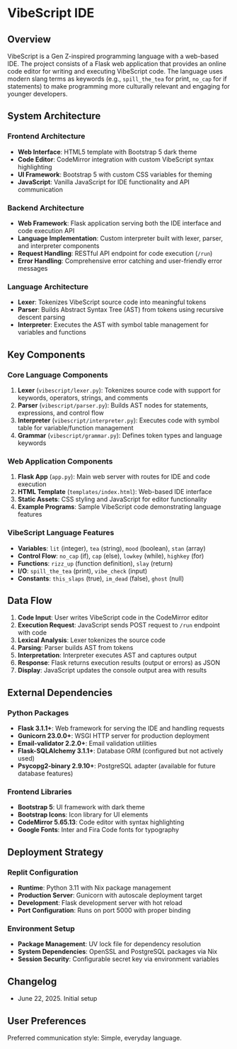 # VibeScript IDE

## Overview

VibeScript is a Gen Z-inspired programming language with a web-based IDE. The project consists of a Flask web application that provides an online code editor for writing and executing VibeScript code. The language uses modern slang terms as keywords (e.g., `spill_the_tea` for print, `no_cap` for if statements) to make programming more culturally relevant and engaging for younger developers.

## System Architecture

### Frontend Architecture
- **Web Interface**: HTML5 template with Bootstrap 5 dark theme
- **Code Editor**: CodeMirror integration with custom VibeScript syntax highlighting
- **UI Framework**: Bootstrap 5 with custom CSS variables for theming
- **JavaScript**: Vanilla JavaScript for IDE functionality and API communication

### Backend Architecture
- **Web Framework**: Flask application serving both the IDE interface and code execution API
- **Language Implementation**: Custom interpreter built with lexer, parser, and interpreter components
- **Request Handling**: RESTful API endpoint for code execution (`/run`)
- **Error Handling**: Comprehensive error catching and user-friendly error messages

### Language Architecture
- **Lexer**: Tokenizes VibeScript source code into meaningful tokens
- **Parser**: Builds Abstract Syntax Tree (AST) from tokens using recursive descent parsing
- **Interpreter**: Executes the AST with symbol table management for variables and functions

## Key Components

### Core Language Components
1. **Lexer** (`vibescript/lexer.py`): Tokenizes source code with support for keywords, operators, strings, and comments
2. **Parser** (`vibescript/parser.py`): Builds AST nodes for statements, expressions, and control flow
3. **Interpreter** (`vibescript/interpreter.py`): Executes code with symbol table for variable/function management
4. **Grammar** (`vibescript/grammar.py`): Defines token types and language keywords

### Web Application Components
1. **Flask App** (`app.py`): Main web server with routes for IDE and code execution
2. **HTML Template** (`templates/index.html`): Web-based IDE interface
3. **Static Assets**: CSS styling and JavaScript for editor functionality
4. **Example Programs**: Sample VibeScript code demonstrating language features

### VibeScript Language Features
- **Variables**: `lit` (integer), `tea` (string), `mood` (boolean), `stan` (array)
- **Control Flow**: `no_cap` (if), `cap` (else), `lowkey` (while), `highkey` (for)
- **Functions**: `rizz_up` (function definition), `slay` (return)
- **I/O**: `spill_the_tea` (print), `vibe_check` (input)
- **Constants**: `this_slaps` (true), `im_dead` (false), `ghost` (null)

## Data Flow

1. **Code Input**: User writes VibeScript code in the CodeMirror editor
2. **Execution Request**: JavaScript sends POST request to `/run` endpoint with code
3. **Lexical Analysis**: Lexer tokenizes the source code
4. **Parsing**: Parser builds AST from tokens
5. **Interpretation**: Interpreter executes AST and captures output
6. **Response**: Flask returns execution results (output or errors) as JSON
7. **Display**: JavaScript updates the console output area with results

## External Dependencies

### Python Packages
- **Flask 3.1.1+**: Web framework for serving the IDE and handling requests
- **Gunicorn 23.0.0+**: WSGI HTTP server for production deployment
- **Email-validator 2.2.0+**: Email validation utilities
- **Flask-SQLAlchemy 3.1.1+**: Database ORM (configured but not actively used)
- **Psycopg2-binary 2.9.10+**: PostgreSQL adapter (available for future database features)

### Frontend Libraries
- **Bootstrap 5**: UI framework with dark theme
- **Bootstrap Icons**: Icon library for UI elements
- **CodeMirror 5.65.13**: Code editor with syntax highlighting
- **Google Fonts**: Inter and Fira Code fonts for typography

## Deployment Strategy

### Replit Configuration
- **Runtime**: Python 3.11 with Nix package management
- **Production Server**: Gunicorn with autoscale deployment target
- **Development**: Flask development server with hot reload
- **Port Configuration**: Runs on port 5000 with proper binding

### Environment Setup
- **Package Management**: UV lock file for dependency resolution
- **System Dependencies**: OpenSSL and PostgreSQL packages via Nix
- **Session Security**: Configurable secret key via environment variables

## Changelog

- June 22, 2025. Initial setup

## User Preferences

Preferred communication style: Simple, everyday language.